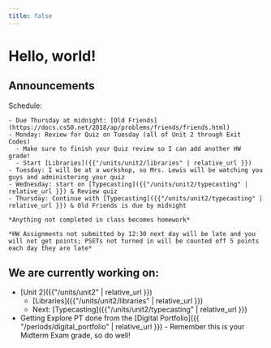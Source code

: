 ```yaml
---
title: false
---
```


# Hello, world!

## Announcements

Schedule:

    - Due Thursday at midnight: [Old Friends](https://docs.cs50.net/2018/ap/problems/friends/friends.html)
    - Monday: Review for Quiz on Tuesday (all of Unit 2 through Exit Codes)
      - Make sure to finish your Quiz review so I can add another HW grade!
      - Start [Libraries]({{"/units/unit2/libraries" | relative_url }})
    - Tuesday: I will be at a workshop, so Mrs. Lewis will be watching you guys and administering your quiz
    - Wednesday: start on [Typecasting]({{"/units/unit2/typecasting" | relative_url }}) & Review quiz
    - Thursday: Continue with [Typecasting]({{"/units/unit2/typecasting" | relative_url }}) & Old Friends is due by midnight

    *Anything not completed in class becomes homework*

    *HW Assignments not submitted by 12:30 next day will be late and you will not get points; PSETs not turned in will be counted off 5 points each day they are late*


## We are currently working on:
* [Unit 2]({{"/units/unit2" | relative_url }})
  * [Libraries]({{"/units/unit2/libraries" | relative_url }})
  * Next: [Typecasting]({{"/units/unit2/typecasting" | relative_url }})
* Getting Explore PT done from the [Digital Portfolio]({{ "/periods/digital_portfolio" | relative_url }}) - Remember this is your Midterm Exam grade, so do well!


<!--
This is CS50 AP, Harvard University's introduction to the intellectual enterprises of computer science and the art of programming for students in high school, which satisfies the College Board's new AP CS Principles curriculum framework.
-->
<!--
<iframe src="https://www.youtube.com/embed/tZxLMIk_SaY?playlist=GAB6Gm7pTTA"></iframe>
-->
